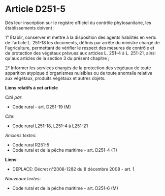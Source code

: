 # Article D251-5

Dès leur inscription sur le registre officiel du contrôle phytosanitaire, les établissements doivent :

1° Etablir, conserver et mettre à la disposition des agents habilités en vertu de l'article L. 251-18 les documents, définis
par arrêté du ministre chargé de l'agriculture, permettant de vérifier le respect des mesures de contrôle et de protection
des végétaux prévues aux articles L. 251-4 à L. 251-21, ainsi qu'aux articles de la section 3 du présent chapitre ;

2° Informer les services chargés de la protection des végétaux de toute apparition atypique d'organismes nuisibles ou de
toute anomalie relative aux végétaux, produits végétaux et autres objets.

**Liens relatifs à cet article**

_Cité par_:

  - Code rural - art. D251-19 (M)

_Cite_:

  - Code rural L251-18, L251-4 à L251-21

_Anciens textes_:

  - Code rural R251-5
  - Code rural et de la pêche maritime - art. D251-4 (T)

**Liens**:

  - DEPLACE: Décret n°2008-1282 du 8 décembre 2008 - art. 1

_Nouveaux textes_:

  - Code rural et de la pêche maritime - art. D251-6 (M)
